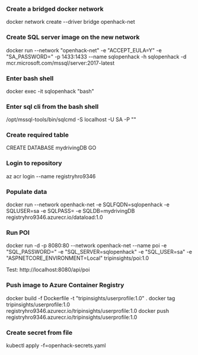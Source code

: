 ### Create a bridged docker network
docker network create --driver bridge openhack-net

### Create SQL server image on the new network
docker run --network "openhack-net" -e "ACCEPT_EULA=Y" -e "SA_PASSWORD=<SQLPASS>" -p 1433:1433 --name sqlopenhack -h sqlopenhack -d mcr.microsoft.com/mssql/server:2017-latest

### Enter bash shell
docker exec -it sqlopenhack "bash"

### Enter sql cli from the bash shell
/opt/mssql-tools/bin/sqlcmd -S localhost -U SA -P "<SQLPASS>"

### Create required table
CREATE DATABASE mydrivingDB
GO

### Login to repository
az acr login --name registryhro9346

### Populate data
docker run --network openhack-net -e SQLFQDN=sqlopenhack -e SQLUSER=sa -e SQLPASS=<SQLPASS> -e SQLDB=mydrivingDB registryhro9346.azurecr.io/dataload:1.0

### Run POI
docker run -d -p 8080:80 --network openhack-net --name poi -e "SQL_PASSWORD=<SQLPASS>" -e "SQL_SERVER=sqlopenhack" -e "SQL_USER=sa" -e "ASPNETCORE_ENVIRONMENT=Local" tripinsights/poi:1.0
  
Test: http://localhost:8080/api/poi

### Push image to Azure Container Registry
docker build -f Dockerfile -t "tripinsights/userprofile:1.0" .
 docker tag tripinsights/userprofile:1.0 registryhro9346.azurecr.io/tripinsights/userprofile:1.0
 docker push registryhro9346.azurecr.io/tripinsights/userprofile:1.0

### Create secret from file
kubectl apply -f=openhack-secrets.yaml




